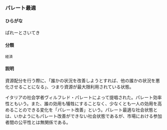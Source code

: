 <div style="display:none;">

## [あ行](securities-terms?id=あ行)
## [か行](securities-terms?id=か行)
## [さ行](securities-terms?id=さ行)
## [た行](securities-terms?id=た行)
## [な行](securities-terms?id=な行)
## [は行](securities-terms?id=は行)

</div>

### パレート最適

#### ひらがな

ぱれーとさいてき

#### 分類

`経済`

#### 説明

資源配分を行う際に、「誰かの状況を改善しようとすれば、他の誰かの状況を悪化させることになる」、つまり資源が最大限利用されている状態。
 
イタリアの社会学者ヴィルフレド・パレートによって提唱された。パレート効率性ともいう。また、誰の効用も犠牲にすることなく、少なくとも一人の効用を高めることのできる変化を「パレート改善」という。パレート最適な社会状態とは、いかようにもパレート改善ができない社会状態であるが、市場における参加者間の公平性とは無関係である。

<div style="display:none;">

## [ま行](securities-terms?id=ま行)
## [や行](securities-terms?id=や行)
## [ら行](securities-terms?id=ら行)
## [わ行](securities-terms?id=わ行)
## [英数字・記号](securities-terms?id=英数字・記号)

</div>

